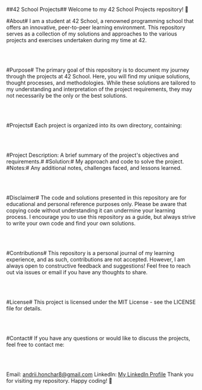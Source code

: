 ##42 School Projects##
Welcome to my 42 School Projects repository! 👋

#About#
I am a student at 42 School, a renowned programming school that offers an innovative, peer-to-peer learning environment. This repository serves as a collection of my solutions and approaches to the various projects and exercises undertaken during my time at 42.

<br><br>

#Purpose#
The primary goal of this repository is to document my journey through the projects at 42 School. Here, you will find my unique solutions, thought processes, and methodologies. While these solutions are tailored to my understanding and interpretation of the project requirements, they may not necessarily be the only or the best solutions.

<br><br>

#Projects#
Each project is organized into its own directory, containing:

<br><br>

#Project Description: A brief summary of the project's objectives and requirements.#
#Solution:# My approach and code to solve the project.
#Notes:# Any additional notes, challenges faced, and lessons learned.

<br><br>

#Disclaimer#
The code and solutions presented in this repository are for educational and personal reference purposes only. Please be aware that copying code without understanding it can undermine your learning process. I encourage you to use this repository as a guide, but always strive to write your own code and find your own solutions.

<br><br>

#Contributions#
This repository is a personal journal of my learning experience, and as such, contributions are not accepted. However, I am always open to constructive feedback and suggestions! Feel free to reach out via issues or email if you have any thoughts to share.

<br><br>

#License#
This project is licensed under the MIT License - see the LICENSE file for details.

<br><br>

#Contact#
If you have any questions or would like to discuss the projects, feel free to contact me:

<br><br>

Email: andrii.honchar8@gmail.com
LinkedIn: [My LinkedIn Profile](https://www.linkedin.com/in/andrii-honchar-18aa62276/)
Thank you for visiting my repository. Happy coding! 🎉
<br><br>
